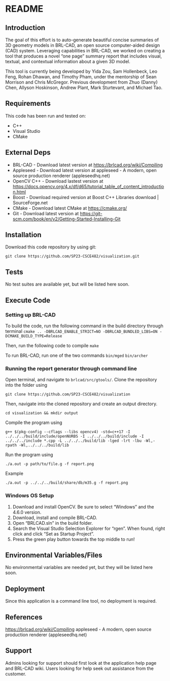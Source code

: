 # README

## Introduction ##

The goal of this effort is to auto-generate beautiful concise summaries of 3D geometry models in BRL-CAD, an open source computer-aided design (CAD) system. Leveraging capabilities in BRL-CAD, we worked on creating a tool that produces a novel “one page” summary report that includes visual, textual, and contextual information about a given 3D model.

This tool is currently being developed by Yida Zou, Sam Hollenbeck, Leo Feng, Rohan Dhawan, and Timothy Pham, under the mentorship of Sean Morrison and Chris McGregor. Previous development from Zhuo (Danny) Chen, Allyson Hoskinson, Andrew Plant, Mark Sturtevant, and Michael Tao.

## Requirements ##

This code has been run and tested on:

* C++
* Visual Studio
* CMake


## External Deps  ##

* BRL-CAD - Download latest version at https://brlcad.org/wiki/Compiling
* Appleseed - Download latest version at appleseed - A modern, open source production renderer (appleseedhq.net)
* OpenCV C++ - Download lastest version at https://docs.opencv.org/4.x/df/d65/tutorial_table_of_content_introduction.html
* Boost - Download required version at Boost C++ Libraries download | SourceForge.net
* CMake - Download latest CMake at https://cmake.org/
* Git - Download latest version at https://git-scm.com/book/en/v2/Getting-Started-Installing-Git

## Installation ##

Download this code repository by using git:

 `git clone https://github.com/SP23-CSCE482/visualization.git`


## Tests ##

No test suites are available yet, but will be listed here soon.

## Execute Code ##
### Setting up BRL-CAD
To build the code, run the following command in the build directory through terminal
`cmake .. -DBRLCAD_ENABLE_STRICT=NO -DBRLCAD_BUNDLED_LIBS=ON -DCMAKE_BUILD_TYPE=Release`

Then, run the following code to compile
`make`

To run BRL-CAD, run one of the two commands
`bin/mged`
`bin/archer`

### Running the report generator through command line
Open terminal, and navigate to `brlcad/src/gtools/`. Clone the repository into the folder using

`git clone https://github.com/SP23-CSCE482/visualization`

Then, navigate into the cloned repository and create an output directory.

`cd visualization && mkdir output`

Compile the program using

`g++ $(pkg-config --cflags --libs opencv4) -std=c++17 -I ../../../build/include/openNURBS -I ../../../build/include -I ../../../include *.cpp -L ../../../build/lib -lged -lrt -lbu -Wl,-rpath -Wl,../../../build/lib`

Run the program using

`./a.out -p path/to/file.g -f report.png`

Example

`./a.out -p ../../../build/share/db/m35.g -f report.png`

### Windows OS Setup
1. Download and install OpenCV. Be sure to select “Windows” and the 4.6.0 version.
2. Download, install and compile BRL-CAD.
3. Open “BRLCAD.sln” in the build folder.
4. Search the Visual Studio Selection Explorer for “rgen”. When found, right click and click “Set as Startup Project”.
5. Press the green play button towards the top middle to run!

## Environmental Variables/Files ##

No environmental variables are needed yet, but they will be listed here soon.

## Deployment ##

Since this application is a command line tool, no deployment is required.

## References ##

https://brlcad.org/wiki/Compiling
appleseed - A modern, open source production renderer (appleseedhq.net)

## Support ##

Admins looking for support should first look at the application help page and BRL-CAD wiki.
Users looking for help seek out assistance from the customer.
